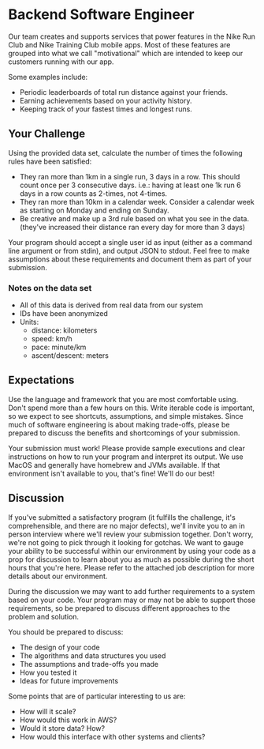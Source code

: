 # Backend Software Engineer

Our team creates and supports services that power features in the Nike Run Club and Nike Training Club mobile apps. Most of these features are grouped into what we call "motivational" which are intended to keep our customers running with our app.

Some examples include:
- Periodic leaderboards of total run distance against your friends.
- Earning achievements based on your activity history.
- Keeping track of your fastest times and longest runs.

## Your Challenge

Using the provided data set, calculate the number of times the following rules have been satisfied: 

- They ran more than 1km in a single run, 3 days in a row. This should count once per 3 consecutive days. i.e.: having at least one 1k run 6 days in a row counts as 2-times, not 4-times.
- They ran more than 10km in a calendar week. Consider a calendar week as starting on Monday and ending on Sunday.
- Be creative and make up a 3rd rule based on what you see in the data.
(they've increased their distance ran every day for more than 3 days)

Your program should accept a single user id as input (either as a command line argument or from stdin), and output JSON to stdout. Feel free to make assumptions about these requirements and document them as part of your submission.

### Notes on the data set

- All of this data is derived from real data from our system
- IDs have been anonymized
- Units:
    - distance: kilometers
    - speed: km/h
    - pace: minute/km
    - ascent/descent: meters

## Expectations

Use the language and framework that you are most comfortable using. Don't spend more than a few hours on this. Write iterable code is important, so we expect to see shortcuts, assumptions, and simple mistakes. Since much of software engineering is about making trade-offs, please be prepared to discuss the benefits and shortcomings of your submission.

Your submission must work! Please provide sample executions and clear instructions on how to run your program and interpret its output. We use MacOS and generally have homebrew and JVMs available. If that environment isn't available to you, that's fine! We'll do our best!

## Discussion

If you've submitted a satisfactory program (it fulfills the challenge, it's comprehensible, and there are no major defects), we'll invite you to an in person interview where we'll review your submission together. Don't worry, we're not going to pick through it looking for gotchas. We want to gauge your ability to be successful within our environment by using your code as a prop for discussion to learn about you as much as possible during the short hours that you're here. Please refer to the attached job description for more details about our environment.

During the discussion we may want to add further requirements to a system based on your code. Your program may or may not be able to support those requirements, so be prepared to discuss different approaches to the problem and solution.

You should be prepared to discuss:

- The design of your code
- The algorithms and data structures you used
- The assumptions and trade-offs you made
- How you tested it
- Ideas for future improvements

Some points that are of particular interesting to us are:

- How will it scale?
- How would this work in AWS?
- Would it store data? How?
- How would this interface with other systems and clients?